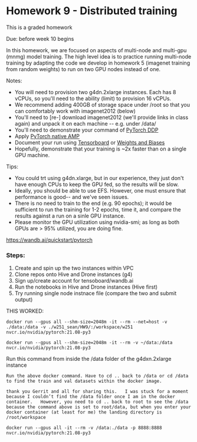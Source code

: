 # Homework 9 - Distributed training

This is a graded homework

Due: before week 10 begins

In this homework, we are focused on aspects of multi-node and multi-gpu (mnmg) model training.
The high level idea is to practice running multi-node training by adapting the code we develop in homework 5 (imagenet training from random weights) to run on two GPU nodes instead of one.

Notes:
* You will need to provision two g4dn.2xlarge instances. Each has 8 vCPUs, so you'll need to the ability (limit) to provision 16 vCPUs. 
* We recommend adding 400GB of storage space under /root so that you can comfortably work with imagenet2012 (below)
* You'll need to [re-] download imagenet2012 (we'll provide links in class again) and unpack it on each machine -- e.g. under /data/
* You'll need to demonstrate your command of [PyTorch DDP](https://pytorch.org/tutorials/beginner/dist_overview.html)
* Apply [PyTorch native AMP](https://pytorch.org/docs/stable/amp.html)
* Document your run using [Tensorboard](https://www.tensorflow.org/tensorboard) or [Weights and Biases](https://wandb.ai/home) 
* Hopefully, demonstrate that your training is ~2x faster than on a single GPU machine.

Tips:
* You could trt using g4dn.xlarge, but in our experience, they just don't have enough CPUs to keep the GPU fed, so the results will be slow.
* Ideally, you should be able to use EFS.  However, one must ensure that performance is good-- and we've seen issues.
* There is no need to train to the end (e.g. 90 epochs); it would be sufficient to run the training for 1-2 epochs, time it, and compare the results against a run on a sinle GPU instance.
* Please monitor the GPU utilization using nvidia-smi; as long as both GPUs are > 95% utilized, you are doing fine.


https://wandb.ai/quickstart/pytorch

### Steps:

1) Create and spin up the two instances within VPC
2) Clone repos onto Hive and Drone instances (g4)
3) Sign up/create account for tensoboard/wandb.ai
4) Run the notebooks in Hive and Drone instances (Hive first)
5) Try running single node instnace file (compare the two and submit output)


THIS WORKED:
```
docker run --gpus all --shm-size=2048m -it --rm --net=host -v ./data:/data -v ./w251_sean/HW9/:/workspace/w251 nvcr.io/nvidia/pytorch:21.08-py3
```
```
docker run --gpus all --shm-size=2048m -it --rm -v ~/data:/data nvcr.io/nvidia/pytorch:21.08-py3
```

Run this command from inside the /data folder of the g4dxn.2xlarge instance
```
Run the above docker command. Have to cd .. back to /data or cd /data to find the train and val datasets within the docker image. 

thank you Gerrit and all for sharing this.   I was stuck for a moment because I couldn’t find the /data folder once I am in the docker container.   However, you need to cd .. back to root to see the /data  because the command above is set to root/data, but when you enter your docker container (at least for me) the landing directory is /root/workspace
```

```
docker run --gpus all -it --rm -v /data:./data -p 8888:8888 nvcr.io/nvidia/pytorch:21.08-py3
```
